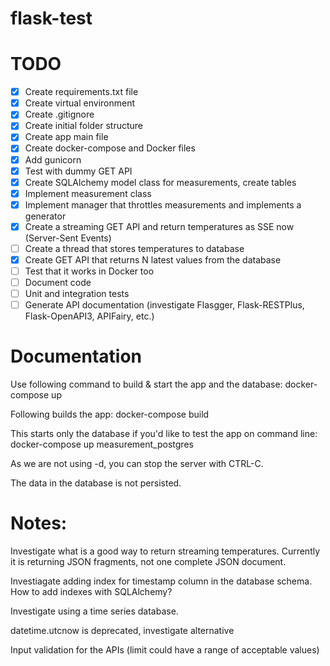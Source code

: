 # flask-test

# TODO

- [x] Create requirements.txt file
- [x] Create virtual environment
- [x] Create .gitignore
- [x] Create initial folder structure
- [x] Create app main file
- [x] Create docker-compose and Docker files
- [x] Add gunicorn
- [x] Test with dummy GET API
- [x] Create SQLAlchemy model class for measurements, create tables
- [x] Implement measurement class
- [x] Implement manager that throttles measurements and implements a generator
- [x] Create a streaming GET API and return temperatures as SSE now (Server-Sent Events)
- [ ] Create a thread that stores temperatures to database
- [x] Create GET API that returns N latest values from the database
- [ ] Test that it works in Docker too
- [ ] Document code
- [ ] Unit and integration tests
- [ ] Generate API documentation (investigate Flasgger, Flask-RESTPlus, Flask-OpenAPI3, APIFairy, etc.)

# Documentation

Use following command to build & start the app and the database:
docker-compose up

Following builds the app:
docker-compose build

This starts only the database if you'd like to test the app on command line:
docker-compose up measurement_postgres

As we are not using -d, you can stop the server with CTRL-C.

The data in the database is not persisted.

# Notes:

Investigate what is a good way to return streaming temperatures. Currently it is returning JSON fragments, not one complete JSON document.

Investiagate adding index for timestamp column in the database schema. How to add indexes with SQLAlchemy?

Investigate using a time series database.

datetime.utcnow is deprecated, investigate alternative

Input validation for the APIs (limit could have a range of acceptable values)
